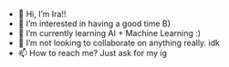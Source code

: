 - 👋 Hi, I’m Ira!!
- 👀 I’m interested in having a good time B)
- 🌱 I’m currently learning AI + Machine Learning :)
- 💞️ I’m not looking to collaborate on anything really. idk
- 📫 How to reach me? Just ask for my ig

<!---
ira-slay/ira-slay is a ✨ special ✨ repository because its `README.md` (this file) appears on your GitHub profile.
You can click the Preview link to take a look at your changes.
--->
